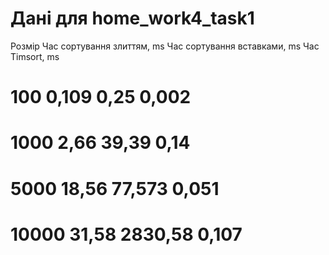 # Дані для home_work4_task1
Розмір  Час сортування злиттям, ms	 Час сортування вставками, ms	 Час Timsort, ms
# 100	                 0,109	                         0,25	           0,002
# 1000	               2,66	                          39,39	           0,14
# 5000	               18,56	                       77,573	           0,051
# 10000             	 31,58	                       2830,58	         0,107



